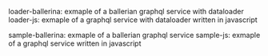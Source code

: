 loader-ballerina: exmaple of a ballerian graphql service with dataloader
loader-js: exmaple of a graphql service with dataloader written in javascript

sample-ballerina: exmaple of a ballerian graphql service
sample-js: exmaple of a graphql service written in javascript